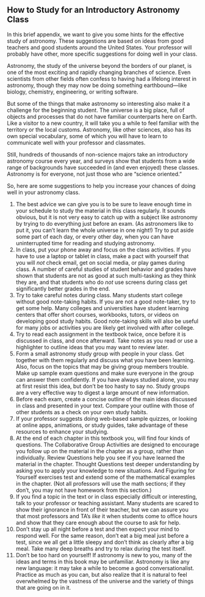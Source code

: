 ##  How to Study for an Introductory Astronomy Class 

In this brief appendix, we want to give you some hints for the effective study of astronomy. These suggestions are based on ideas from good teachers and good students around the United States. Your professor will probably have other, more specific suggestions for doing well in your class.

Astronomy, the study of the universe beyond the borders of our planet, is one of the most exciting and rapidly changing branches of science. Even scientists from other fields often confess to having had a lifelong interest in astronomy, though they may now be doing something earthbound—like biology, chemistry, engineering, or writing software.

But some of the things that make astronomy so interesting also make it a challenge for the beginning student. The universe is a big place, full of objects and processes that do not have familiar counterparts here on Earth. Like a visitor to a new country, it will take you a while to feel familiar with the territory or the local customs. Astronomy, like other sciences, also has its own special vocabulary, some of which you will have to learn to communicate well with your professor and classmates.

Still, hundreds of thousands of non-science majors take an introductory astronomy course every year, and surveys show that students from a wide range of backgrounds have succeeded in (and even enjoyed) these classes. Astronomy is for everyone, not just those who are “science oriented.”

So, here are some suggestions to help you increase your chances of doing well in your astronomy class.

  1. The best advice we can give you is to be sure to leave enough time in your schedule to study the material in this class regularly. It sounds obvious, but it is not very easy to catch up with a subject like astronomy by trying to do everything just before an exam. (As astronomers like to put it, you can’t learn the whole universe in one night!) Try to put aside some part of each day, or every other day, when you can have uninterrupted time for reading and studying astronomy.
  2. In class, put your phone away and focus on the class activities. If you have to use a laptop or tablet in class, make a pact with yourself that you will _not_ check email, get on social media, or play games during class. A number of careful studies of student behavior and grades have shown that students are not as good at such multi-tasking as they think they are, and that students who do _not_ use screens during class get significantly better grades in the end.
  3. Try to take careful notes during class. Many students start college without good note-taking habits. If you are not a good note-taker, try to get some help. Many colleges and universities have student learning centers that offer short courses, workbooks, tutors, or videos on developing good study habits. Good note-taking skills will also be useful for many jobs or activities you are likely get involved with after college.
  4. Try to read each assignment in the textbook twice, once before it is discussed in class, and once afterward. Take notes as you read or use a highlighter to outline ideas that you may want to review later.
  5. Form a small astronomy study group with people in your class. Get together with them regularly and discuss what you have been learning. Also, focus on the topics that may be giving group members trouble. Make up sample exam questions and make sure everyone in the group can answer them confidently. If you have always studied alone, you may at first resist this idea, but don’t be too hasty to say no. Study groups are a very effective way to digest a large amount of new information.
  6. Before each exam, create a concise outline of the main ideas discussed in class and presented in your text. Compare your outline with those of other students as a check on your own study habits.
  7. If your professor suggests doing web-based sample quizzes, or looking at online apps, animations, or study guides, take advantage of these resources to enhance your studying.
  8. At the end of each chapter in this textbook you, will find four kinds of questions. The Collaborative Group Activities are designed to encourage you follow up on the material in the chapter as a group, rather than individually. Review Questions help you see if you have learned the material in the chapter. Thought Questions test deeper understanding by asking you to apply your knowledge to new situations. And Figuring for Yourself exercises test and extend some of the mathematical examples in the chapter. (Not all professors will use the math sections; if they don’t, you may not have homework from this section.)
  9. If you find a topic in the text or in class especially difficult or interesting, talk to your professor or teaching assistant. Many students are scared to show their ignorance in front of their teacher, but we can assure you that most professors and TA’s _like_ it when students come to office hours and show that they care enough about the course to ask for help.
  10. Don’t stay up all night before a test and then expect your mind to respond well. For the same reason, don’t eat a big meal just before a test, since we all get a little sleepy and don’t think as clearly after a big meal. Take many deep breaths and try to relax during the test itself.
  11. Don’t be too hard on yourself! If astronomy is new to you, many of the ideas and terms in this book may be unfamiliar. Astronomy is like any new language: it may take a while to become a good conversationalist. Practice as much as you can, but also realize that it is natural to feel overwhelmed by the vastness of the universe and the variety of things that are going on in it.
